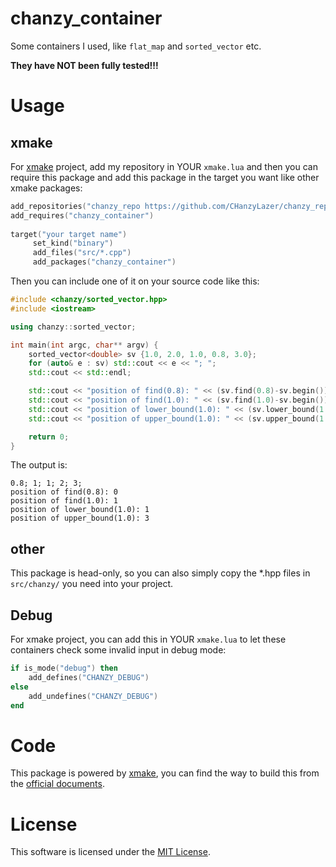 # chanzy_container
Some containers I used, like `flat_map` and `sorted_vector` etc.

**They have NOT been fully tested!!!**

# Usage
## xmake
For [xmake](https://xmake.io/) project, add my repository in YOUR `xmake.lua` 
and then you can require this package and add this package in the target you want like other xmake packages:
 
```lua
add_repositories("chanzy_repo https://github.com/CHanzyLazer/chanzy_repo.git")
add_requires("chanzy_container")
 
target("your target name")
     set_kind("binary")
     add_files("src/*.cpp")
     add_packages("chanzy_container")
```

Then you can include one of it on your source code like this:
```cpp
#include <chanzy/sorted_vector.hpp>
#include <iostream>

using chanzy::sorted_vector;

int main(int argc, char** argv) {
    sorted_vector<double> sv {1.0, 2.0, 1.0, 0.8, 3.0};
    for (auto& e : sv) std::cout << e << "; ";
    std::cout << std::endl;

    std::cout << "position of find(0.8): " << (sv.find(0.8)-sv.begin()) << std::endl;
    std::cout << "position of find(1.0): " << (sv.find(1.0)-sv.begin()) << std::endl;
    std::cout << "position of lower_bound(1.0): " << (sv.lower_bound(1.0)-sv.begin()) << std::endl;
    std::cout << "position of upper_bound(1.0): " << (sv.upper_bound(1.0)-sv.begin()) << std::endl;

    return 0;
}
```
The output is:
```
0.8; 1; 1; 2; 3;
position of find(0.8): 0
position of find(1.0): 1
position of lower_bound(1.0): 1
position of upper_bound(1.0): 3

```

## other
This package is head-only, so you can also simply copy the *.hpp files in `src/chanzy/` you need into your project.

## Debug
For xmake project, you can add this in YOUR `xmake.lua` to let these containers check some invalid input in debug mode:
```lua
if is_mode("debug") then
    add_defines("CHANZY_DEBUG")
else
    add_undefines("CHANZY_DEBUG")
end
```
 
# Code
This package is powered by [xmake](https://xmake.io/), 
you can find the way to build this from the [official documents](https://xmake.io/#/getting_started).
 
# License
This software is licensed under the [MIT License](LICENSE).
